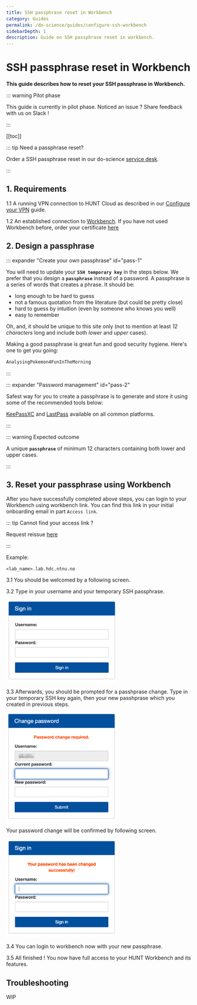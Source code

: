```yaml
---
title: SSH passphrase reset in Workbench
category: Guides
permalink: /do-science/guides/configure-ssh-workbench
sidebarDepth: 1
description: Guide on SSH passphrase reset in workbench.
---
```

# SSH passphrase reset in Workbench

**This guide describes how to reset your SSH passphrase in Workbench.**

::: warning Pilot phase

This guide is currently in pilot phase. Noticed an issue ? Share feedback with us on Slack !

::: 

[[toc]]

::: tip Need a passphrase reset? 

Order a SSH passphrase reset in our do-science [service desk](/do-science/service-desk/#ssh-passphrase-reset).

:::

## 1. Requirements

1.1 A running VPN connection to HUNT Cloud as described in our [Configure your VPN](/do-science/lab-access/configure-vpn/) guide.

1.2 An established connection to [Workbench](/do-science/hunt-workbench/principles). If you have not used Workbench before, order your certificate [here](/do-science/service-desk/#hunt-workbench-access)


## 2. Design a passphrase

::: expander "Create your own passphrase" id="pass-1"

You will need to update your **`SSH temporary key`** in the steps below. We prefer that you design a **`passphrase`** instead of a password. A passphrase is a series of words that creates a phrase. It should be:

- long enough to be hard to guess
- not a famous quotation from the literature (but could be pretty close)
- hard to guess by intuition (even by someone who knows you well)
- easy to remember

Oh, and, it should be unique to this site only (not to mention at least
_12 characters_ long and include both _lower_ and _upper_ cases).

Making a good passphrase is great fun and good security hygiene. Here's one to get you going:

```bash
AnalysingPokemon4FunInTheMorning
```
:::

::: expander "Password management" id="pass-2"

Safest way for you to create a passphrase is to generate and store it using some of the recommended tools below:

[KeePassXC](https://keepassxc.org/) and [LastPass](https://www.lastpass.com/) available on all common platforms.

<!-- [GoogleChrome](https://support.google.com/chrome/answer/7570435?hl=en&co=GENIE.Platform%3DDesktop) password generator. -->

:::

::: warning Expected outcome

A unique **`passphrase`** of minimum 12 characters containing both lower and upper cases.

:::

## 3. Reset your passphrase using Workbench

After you have successfully completed above steps, you can login to your Workbench using workbench link. You can find this link in your initial onboarding email in part `Access link`.

::: tip Cannot find your access link ?

Request reissue [here](/do-science/service-desk/#request-lab-access-reissue)

::: 

Example:
```
<lab_name>.lab.hdc.ntnu.no
```

3.1 You should be welcomed by a following screen.

3.2 Type in your username and your temporary SSH passphrase. 

<img src="./images/workbench_passreset_1.png" width="300px">

3.3 Afterwards, you should be prompted for a passhprase change. Type in your temporary SSH key again, then your new passhprase which you created in previous steps.

<img src="./images/workbench_passreset_3.png" width="300px">

Your password change will be confirmed by following screen.

<img src="./images/workbench_passreset_5.png" width="300px">

3.4 You can login to workbench now with your new passphrase.

3.5 All finished ! You now have full access to your HUNT Workbench and its features. 


## Troubleshooting

WIP

